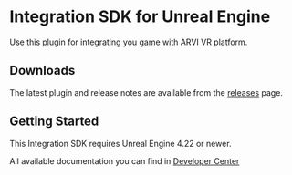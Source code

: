 # Integration SDK for Unreal Engine
Use this plugin for integrating you game with ARVI VR platform.

## Downloads
The latest plugin and release notes are available from the [releases](//github.com/arvi-vr/unreal-engine-integration/releases) page.

## Getting Started

This Integration SDK requires Unreal Engine 4.22 or newer.

All available documentation you can find in [Developer Center](//arvi-vr.github.io/developer-center/)

